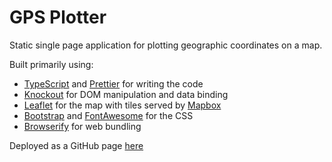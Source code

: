 # GPS Plotter

Static single page application for plotting geographic coordinates on a map.

Built primarily using:

* [TypeScript](https://www.typescriptlang.org/) and [Prettier](https://prettier.io/) for writing the code
* [Knockout](https://knockoutjs.com/) for DOM manipulation and data binding
* [Leaflet](https://leafletjs.com/) for the map with tiles served by [Mapbox](https://www.mapbox.com/)
* [Bootstrap](https://getbootstrap.com/) and [FontAwesome](https://fontawesome.com/) for the CSS
* [Browserify](https://browserify.org/) for web bundling

Deployed as a GitHub page [here](https://graham-mills.github.io/gps-plotter/)
